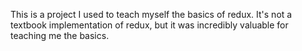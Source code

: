 This is a project I used to teach myself the basics of redux. It's not a textbook implementation of redux, but it was incredibly valuable for teaching me the basics.